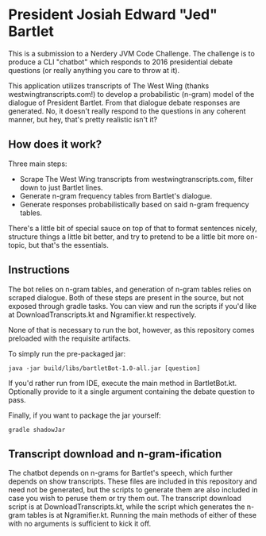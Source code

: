 # President Josiah Edward "Jed" Bartlet

This is a submission to a Nerdery JVM Code Challenge. The challenge is to produce a CLI "chatbot" which responds to
2016 presidential debate questions (or really anything you care to throw at it).

This application utilizes transcripts of The West Wing (thanks westwingtranscripts.com!) to develop a probabilistic
(n-gram) model of the dialogue of President Bartlet. From that dialogue debate responses are generated. No, it doesn't
really respond to the questions in any coherent manner, but hey, that's pretty realistic isn't it?

## How does it work?

Three main steps:

   * Scrape The West Wing transcripts from westwingtranscripts.com, filter down to just Bartlet lines.
   * Generate n-gram frequency tables from Bartlet's dialogue.
   * Generate responses probabilistically based on said n-gram frequency tables.

There's a little bit of special sauce on top of that to format sentences nicely, structure things a little bit
better, and try to pretend to be a little bit more on-topic, but that's the essentials.

## Instructions

The bot relies on n-gram tables, and generation of n-gram tables relies on scraped dialogue. Both of these steps
are present in the source, but not exposed through gradle tasks. You can view and run the scripts if you'd like at
DownloadTranscripts.kt and Ngramifier.kt respectively.

None of that is necessary to run the bot, however, as this repository comes preloaded with the requisite artifacts.

To simply run the pre-packaged jar:

```
java -jar build/libs/bartletBot-1.0-all.jar [question]
```

If you'd rather run from IDE, execute the main method in BartletBot.kt. Optionally provide to it a single argument containing the debate question
to pass.

Finally, if you want to package the jar yourself:

```
gradle shadowJar
```

## Transcript download and n-gram-ification

The chatbot depends on n-grams for Bartlet's speech, which further depends on show transcripts. These files are
included in this repository and need not be generated, but the scripts to generate them are also included in
case you wish to peruse them or try them out. The transcript download script is at DownloadTranscripts.kt, while
the script which generates the n-gram tables is at Ngramifier.kt. Running the main methods of either of these
with no arguments is sufficient to kick it off.